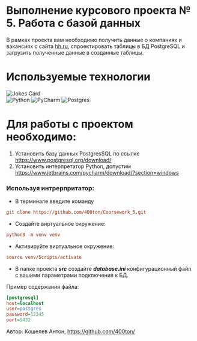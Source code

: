 # Выполнение курсового проекта № 5. Работа с базой данных

В рамках проекта вам необходимо получить данные о компаниях и вакансиях с сайта [hh.ru](hh.ru), спроектировать таблицы в БД PostgreSQL и загрузить полученные данные в созданные таблицы.

# Используемые технологии
![Jokes Card](https://readme-jokes.vercel.app/api)  
![Python](https://img.shields.io/badge/python-3670A0?style=for-the-badge&logo=python&logoColor=ffdd54)
![PyCharm](https://img.shields.io/badge/pycharm-143?style=for-the-badge&logo=pycharm&logoColor=black&color=black&labelColor=green)
![Postgres](https://img.shields.io/badge/postgres-%23316192.svg?style=for-the-badge&logo=postgresql&logoColor=white)


# Для работы с проектом необходимо:
1. Установить базу данных PostgresSQL по ссылке https://www.postgresql.org/download/
2. Установить интерпретатор Python, допустим https://www.jetbrains.com/pycharm/download/?section=windows

### Используя интрерпритатор:
- В терминале введите команду 
```ini
git clone https://github.com/400ton/Coorsework_5.git
```
- Создайте виртуальное окружение:
```ini
python3 -m venv venv
```
- Активируйте виртуальное окружение:
```ini
source venv/Scripts/activate
```
- В папке проекта ___src___ cоздайте ___database.ini___ конфигурационный файл с вашими параметрами подключения к БД.

Пример содержания файла:
```ini
[postgresql]
host=localhost
user=postgres
password=12345
port=5432
```

Автор:
Кошелев Антон, https://github.com/400ton/
